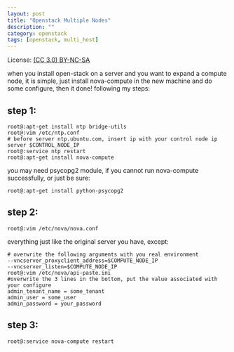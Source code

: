 ```yaml
---
layout: post
title: "Openstack Multiple Nodes"
description: ""
category: openstack
tags: [openstack, multi_host]
---
```


License: [(CC 3.0) BY-NC-SA](http://creativecommons.org/licenses/by-nc-sa/3.0/)

when you install open-stack on a server and you want to expand a compute node,
it is simple, just install nova-compute in the new machine and do some configure, then it done! following my steps:

## step 1:

    root@:apt-get install ntp bridge-utils
    root@:vim /etc/ntp.conf
    # before server ntp.ubuntu.com, insert ip with your control node ip
    server $CONTROL_NODE_IP
    root@:service ntp restart
    root@:apt-get install nova-compute

you may need psycopg2 module, if you cannot run nova-compute successfully, or just be sure:

    root@:apt-get install python-psycopg2

## step 2:

    root@:vim /etc/nova/nova.conf

everything just like the original server you have, except:

    # overwrite the following arguments with you real environment
    --vncserver_proxyclient_address=$COMPUTE_NODE_IP
    --vncserver_listen=$COMPUTE_NODE_IP
    root@:vim /etc/nova/api-paste.ini
    #overwrite the 3 lines in the bottom, put the value associated with your configure
    admin_tenant_name = some_tenant
    admin_user = some_user
    admin_password = your_password

## step 3:

    root@:service nova-compute restart
